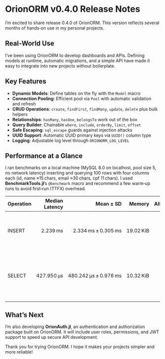# OrionORM v0.4.0 Release Notes

I’m excited to share release 0.4.0 of OrionORM. This version reflects several months of hands‑on use in my personal projects.

## Real‑World Use

I’ve been using OrionORM to develop dashboards and APIs. Defining models at runtime, automatic migrations, and a simple API have made it easy to integrate into new projects without boilerplate.

## Key Features

* **Dynamic Models**: Define tables on the fly with the `Model` macro
* **Connection Pooling**: Efficient pool via `Pool` with automatic validation and refresh
* **CRUD Operations**: `create`, `findFirst`, `findMany`, `update`, `delete` plus bulk helpers
* **Relationships**: `hasMany`, `hasOne`, `belongsTo` work out of the box
* **Query Builder**: Chainable `where`, `include`, `orderBy`, `limit`, `offset`
* **Safe Escaping**: `sql_escape` guards against injection attacks
* **UUID Support**: Automatic UUID primary keys via `UUID()` column type
* **Logging**: Adjustable log level through `ORIONORM_LOG_LEVEL`

## Performance at a Glance

I ran benchmarks on a local machine (MySQL 8.0 on localhost, pool size 5, no network latency) inserting and querying 100 rows with four columns each (id, name ≈15 chars, email ≈30 chars, cpf 11 chars). I used **BenchmarkTools.jl**’s `@benchmark` macro and recommend a few warm‑up runs to avoid first‑run (TTFX) overhead.

| Operation | Median Latency |             Mean ± SD |    Memory | Allocs | Scenario                                                          |
| --------- | -------------: | --------------------: | --------: | -----: | ----------------------------------------------------------------- |
| INSERT    |       2.239 ms |   2.334 ms ± 0.305 ms | 19.02 KiB |    267 | 100 sequential inserts of 100 rows (4 columns per row)            |
| SELECT    |     427.950 µs | 480.242 µs ± 0.976 ms | 10.32 KiB |    131 | 100 sequential lookups by email on 100‑row table (4 columns each) |

## What’s Next

I’m also developing **OrionAuth.jl**, an authentication and authorization package built on OrionORM. It will include user roles, permissions, and JWT support to speed up secure API development.

Thank you for trying OrionORM. I hope it makes your projects simpler and more reliable!
